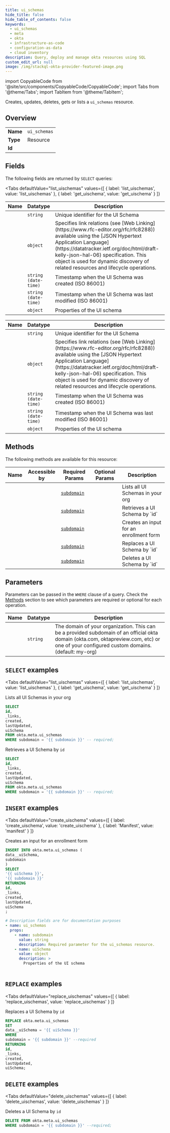 ```yaml
--- 
title: ui_schemas
hide_title: false
hide_table_of_contents: false
keywords:
  - ui_schemas
  - meta
  - okta
  - infrastructure-as-code
  - configuration-as-data
  - cloud inventory
description: Query, deploy and manage okta resources using SQL
custom_edit_url: null
image: /img/stackql-okta-provider-featured-image.png
---
```


import CopyableCode from '@site/src/components/CopyableCode/CopyableCode';
import Tabs from '@theme/Tabs';
import TabItem from '@theme/TabItem';

Creates, updates, deletes, gets or lists a <code>ui_schemas</code> resource.

## Overview
<table><tbody>
<tr><td><b>Name</b></td><td><code>ui_schemas</code></td></tr>
<tr><td><b>Type</b></td><td>Resource</td></tr>
<tr><td><b>Id</b></td><td><CopyableCode code="okta.meta.ui_schemas" /></td></tr>
</tbody></table>

## Fields

The following fields are returned by `SELECT` queries:

<Tabs
    defaultValue="list_uischemas"
    values={[
        { label: 'list_uischemas', value: 'list_uischemas' },
        { label: 'get_uischema', value: 'get_uischema' }
    ]}
>
<TabItem value="list_uischemas">

<table>
<thead>
    <tr>
    <th>Name</th>
    <th>Datatype</th>
    <th>Description</th>
    </tr>
</thead>
<tbody>
<tr>
    <td><CopyableCode code="id" /></td>
    <td><code>string</code></td>
    <td>Unique identifier for the UI Schema</td>
</tr>
<tr>
    <td><CopyableCode code="_links" /></td>
    <td><code>object</code></td>
    <td>Specifies link relations (see [Web Linking](https://www.rfc-editor.org/rfc/rfc8288)) available using the [JSON Hypertext Application Language](https://datatracker.ietf.org/doc/html/draft-kelly-json-hal-06) specification. This object is used for dynamic discovery of related resources and lifecycle operations.</td>
</tr>
<tr>
    <td><CopyableCode code="created" /></td>
    <td><code>string (date-time)</code></td>
    <td>Timestamp when the UI Schema was created (ISO 86001)</td>
</tr>
<tr>
    <td><CopyableCode code="lastUpdated" /></td>
    <td><code>string (date-time)</code></td>
    <td>Timestamp when the UI Schema was last modified (ISO 86001)</td>
</tr>
<tr>
    <td><CopyableCode code="uiSchema" /></td>
    <td><code>object</code></td>
    <td>Properties of the UI schema</td>
</tr>
</tbody>
</table>
</TabItem>
<TabItem value="get_uischema">

<table>
<thead>
    <tr>
    <th>Name</th>
    <th>Datatype</th>
    <th>Description</th>
    </tr>
</thead>
<tbody>
<tr>
    <td><CopyableCode code="id" /></td>
    <td><code>string</code></td>
    <td>Unique identifier for the UI Schema</td>
</tr>
<tr>
    <td><CopyableCode code="_links" /></td>
    <td><code>object</code></td>
    <td>Specifies link relations (see [Web Linking](https://www.rfc-editor.org/rfc/rfc8288)) available using the [JSON Hypertext Application Language](https://datatracker.ietf.org/doc/html/draft-kelly-json-hal-06) specification. This object is used for dynamic discovery of related resources and lifecycle operations.</td>
</tr>
<tr>
    <td><CopyableCode code="created" /></td>
    <td><code>string (date-time)</code></td>
    <td>Timestamp when the UI Schema was created (ISO 86001)</td>
</tr>
<tr>
    <td><CopyableCode code="lastUpdated" /></td>
    <td><code>string (date-time)</code></td>
    <td>Timestamp when the UI Schema was last modified (ISO 86001)</td>
</tr>
<tr>
    <td><CopyableCode code="uiSchema" /></td>
    <td><code>object</code></td>
    <td>Properties of the UI schema</td>
</tr>
</tbody>
</table>
</TabItem>
</Tabs>

## Methods

The following methods are available for this resource:

<table>
<thead>
    <tr>
    <th>Name</th>
    <th>Accessible by</th>
    <th>Required Params</th>
    <th>Optional Params</th>
    <th>Description</th>
    </tr>
</thead>
<tbody>
<tr>
    <td><a href="#list_uischemas"><CopyableCode code="list_uischemas" /></a></td>
    <td><CopyableCode code="select" /></td>
    <td><a href="#parameter-subdomain"><code>subdomain</code></a></td>
    <td></td>
    <td>Lists all UI Schemas in your org</td>
</tr>
<tr>
    <td><a href="#get_uischema"><CopyableCode code="get_uischema" /></a></td>
    <td><CopyableCode code="select" /></td>
    <td><a href="#parameter-subdomain"><code>subdomain</code></a></td>
    <td></td>
    <td>Retrieves a UI Schema by `id`</td>
</tr>
<tr>
    <td><a href="#create_uischema"><CopyableCode code="create_uischema" /></a></td>
    <td><CopyableCode code="insert" /></td>
    <td><a href="#parameter-subdomain"><code>subdomain</code></a></td>
    <td></td>
    <td>Creates an input for an enrollment form</td>
</tr>
<tr>
    <td><a href="#replace_uischemas"><CopyableCode code="replace_uischemas" /></a></td>
    <td><CopyableCode code="replace" /></td>
    <td><a href="#parameter-subdomain"><code>subdomain</code></a></td>
    <td></td>
    <td>Replaces a UI Schema by `id`</td>
</tr>
<tr>
    <td><a href="#delete_uischemas"><CopyableCode code="delete_uischemas" /></a></td>
    <td><CopyableCode code="delete" /></td>
    <td><a href="#parameter-subdomain"><code>subdomain</code></a></td>
    <td></td>
    <td>Deletes a UI Schema by `id`</td>
</tr>
</tbody>
</table>

## Parameters

Parameters can be passed in the `WHERE` clause of a query. Check the [Methods](#methods) section to see which parameters are required or optional for each operation.

<table>
<thead>
    <tr>
    <th>Name</th>
    <th>Datatype</th>
    <th>Description</th>
    </tr>
</thead>
<tbody>
<tr id="parameter-subdomain">
    <td><CopyableCode code="subdomain" /></td>
    <td><code>string</code></td>
    <td>The domain of your organization. This can be a provided subdomain of an official okta domain (okta.com, oktapreview.com, etc) or one of your configured custom domains. (default: my-org)</td>
</tr>
</tbody>
</table>

## `SELECT` examples

<Tabs
    defaultValue="list_uischemas"
    values={[
        { label: 'list_uischemas', value: 'list_uischemas' },
        { label: 'get_uischema', value: 'get_uischema' }
    ]}
>
<TabItem value="list_uischemas">

Lists all UI Schemas in your org

```sql
SELECT
id,
_links,
created,
lastUpdated,
uiSchema
FROM okta.meta.ui_schemas
WHERE subdomain = '{{ subdomain }}' -- required;
```
</TabItem>
<TabItem value="get_uischema">

Retrieves a UI Schema by `id`

```sql
SELECT
id,
_links,
created,
lastUpdated,
uiSchema
FROM okta.meta.ui_schemas
WHERE subdomain = '{{ subdomain }}' -- required;
```
</TabItem>
</Tabs>


## `INSERT` examples

<Tabs
    defaultValue="create_uischema"
    values={[
        { label: 'create_uischema', value: 'create_uischema' },
        { label: 'Manifest', value: 'manifest' }
    ]}
>
<TabItem value="create_uischema">

Creates an input for an enrollment form

```sql
INSERT INTO okta.meta.ui_schemas (
data__uiSchema,
subdomain
)
SELECT 
'{{ uiSchema }}',
'{{ subdomain }}'
RETURNING
id,
_links,
created,
lastUpdated,
uiSchema
;
```
</TabItem>
<TabItem value="manifest">

```yaml
# Description fields are for documentation purposes
- name: ui_schemas
  props:
    - name: subdomain
      value: string
      description: Required parameter for the ui_schemas resource.
    - name: uiSchema
      value: object
      description: >
        Properties of the UI schema
        
```
</TabItem>
</Tabs>


## `REPLACE` examples

<Tabs
    defaultValue="replace_uischemas"
    values={[
        { label: 'replace_uischemas', value: 'replace_uischemas' }
    ]}
>
<TabItem value="replace_uischemas">

Replaces a UI Schema by `id`

```sql
REPLACE okta.meta.ui_schemas
SET 
data__uiSchema = '{{ uiSchema }}'
WHERE 
subdomain = '{{ subdomain }}' --required
RETURNING
id,
_links,
created,
lastUpdated,
uiSchema;
```
</TabItem>
</Tabs>


## `DELETE` examples

<Tabs
    defaultValue="delete_uischemas"
    values={[
        { label: 'delete_uischemas', value: 'delete_uischemas' }
    ]}
>
<TabItem value="delete_uischemas">

Deletes a UI Schema by `id`

```sql
DELETE FROM okta.meta.ui_schemas
WHERE subdomain = '{{ subdomain }}' --required;
```
</TabItem>
</Tabs>
